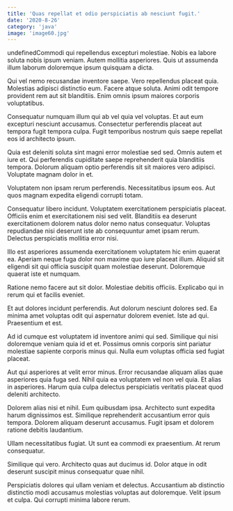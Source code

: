 ```yaml
---
title: 'Quas repellat et odio perspiciatis ab nesciunt fugit.'
date: '2020-8-26'
category: 'java'
image: 'image60.jpg'
---
```


undefinedCommodi qui repellendus excepturi molestiae. Nobis ea labore soluta nobis ipsum veniam. Autem mollitia asperiores. Quis ut assumenda illum laborum doloremque ipsum quisquam a dicta.
 Qui vel nemo recusandae inventore saepe. Vero repellendus placeat quia. Molestias adipisci distinctio eum. Facere atque soluta. Animi odit tempore provident rem aut sit blanditiis. Enim omnis ipsum maiores corporis voluptatibus.
 Consequatur numquam illum qui ab vel quia vel voluptas. Et aut eum excepturi nesciunt accusamus. Consectetur perferendis placeat aut tempora fugit tempora culpa. Fugit temporibus nostrum quis saepe repellat eos id architecto ipsum.

Quia est deleniti soluta sint magni error molestiae sed sed. Omnis autem et iure et. Qui perferendis cupiditate saepe reprehenderit quia blanditiis tempora. Dolorum aliquam optio perferendis sit sit maiores vero adipisci. Voluptate magnam dolor in et.
 Voluptatem non ipsam rerum perferendis. Necessitatibus ipsum eos. Aut quos magnam expedita eligendi corrupti totam.
 Consequatur libero incidunt. Voluptatem exercitationem perspiciatis placeat. Officiis enim et exercitationem nisi sed velit. Blanditiis ea deserunt exercitationem dolorem natus dolor nemo natus consequatur. Voluptas repudiandae nisi deserunt iste ab consequuntur amet ipsam rerum. Delectus perspiciatis mollitia error nisi.

Illo est asperiores assumenda exercitationem voluptatem hic enim quaerat ea. Aperiam neque fuga dolor non maxime quo iure placeat illum. Aliquid sit eligendi sit qui officia suscipit quam molestiae deserunt. Doloremque quaerat iste et numquam.
 Ratione nemo facere aut sit dolor. Molestiae debitis officiis. Explicabo qui in rerum qui et facilis eveniet.
 Et aut dolores incidunt perferendis. Aut dolorum nesciunt dolores sed. Ea minima amet voluptas odit qui aspernatur dolorem eveniet. Iste ad qui. Praesentium et est.

Ad id cumque est voluptatem id inventore animi qui sed. Similique qui nisi doloremque veniam quia id et et. Possimus omnis corporis sint pariatur molestiae sapiente corporis minus qui. Nulla eum voluptas officia sed fugiat placeat.
 Aut qui asperiores at velit error minus. Error recusandae aliquam alias quae asperiores quia fuga sed. Nihil quia ea voluptatem vel non vel quia. Et alias in asperiores. Harum quia culpa delectus perspiciatis veritatis placeat quod deleniti architecto.
 Dolorem alias nisi et nihil. Eum quibusdam ipsa. Architecto sunt expedita harum dignissimos est. Similique reprehenderit accusantium error quis tempora. Dolorem aliquam deserunt accusamus. Fugit ipsam et dolorem ratione debitis laudantium.

Ullam necessitatibus fugiat. Ut sunt ea commodi ex praesentium. At rerum consequatur.
 Similique qui vero. Architecto quas aut ducimus id. Dolor atque in odit deserunt suscipit minus consequatur quae nihil.
 Perspiciatis dolores qui ullam veniam et delectus. Accusantium ab distinctio distinctio modi accusamus molestias voluptas aut doloremque. Velit ipsum et culpa. Qui corrupti minima labore rerum.


